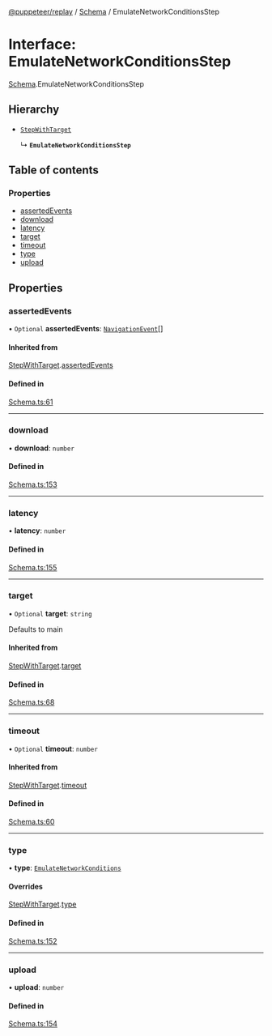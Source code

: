[@puppeteer/replay](../README.md) / [Schema](../modules/Schema.md) / EmulateNetworkConditionsStep

# Interface: EmulateNetworkConditionsStep

[Schema](../modules/Schema.md).EmulateNetworkConditionsStep

## Hierarchy

- [`StepWithTarget`](Schema.StepWithTarget.md)

  ↳ **`EmulateNetworkConditionsStep`**

## Table of contents

### Properties

- [assertedEvents](Schema.EmulateNetworkConditionsStep.md#assertedevents)
- [download](Schema.EmulateNetworkConditionsStep.md#download)
- [latency](Schema.EmulateNetworkConditionsStep.md#latency)
- [target](Schema.EmulateNetworkConditionsStep.md#target)
- [timeout](Schema.EmulateNetworkConditionsStep.md#timeout)
- [type](Schema.EmulateNetworkConditionsStep.md#type)
- [upload](Schema.EmulateNetworkConditionsStep.md#upload)

## Properties

### assertedEvents

• `Optional` **assertedEvents**: [`NavigationEvent`](Schema.NavigationEvent.md)[]

#### Inherited from

[StepWithTarget](Schema.StepWithTarget.md).[assertedEvents](Schema.StepWithTarget.md#assertedevents)

#### Defined in

[Schema.ts:61](https://github.com/puppeteer/replay/blob/main/src/Schema.ts#L61)

---

### download

• **download**: `number`

#### Defined in

[Schema.ts:153](https://github.com/puppeteer/replay/blob/main/src/Schema.ts#L153)

---

### latency

• **latency**: `number`

#### Defined in

[Schema.ts:155](https://github.com/puppeteer/replay/blob/main/src/Schema.ts#L155)

---

### target

• `Optional` **target**: `string`

Defaults to main

#### Inherited from

[StepWithTarget](Schema.StepWithTarget.md).[target](Schema.StepWithTarget.md#target)

#### Defined in

[Schema.ts:68](https://github.com/puppeteer/replay/blob/main/src/Schema.ts#L68)

---

### timeout

• `Optional` **timeout**: `number`

#### Inherited from

[StepWithTarget](Schema.StepWithTarget.md).[timeout](Schema.StepWithTarget.md#timeout)

#### Defined in

[Schema.ts:60](https://github.com/puppeteer/replay/blob/main/src/Schema.ts#L60)

---

### type

• **type**: [`EmulateNetworkConditions`](../enums/Schema.StepType.md#emulatenetworkconditions)

#### Overrides

[StepWithTarget](Schema.StepWithTarget.md).[type](Schema.StepWithTarget.md#type)

#### Defined in

[Schema.ts:152](https://github.com/puppeteer/replay/blob/main/src/Schema.ts#L152)

---

### upload

• **upload**: `number`

#### Defined in

[Schema.ts:154](https://github.com/puppeteer/replay/blob/main/src/Schema.ts#L154)
